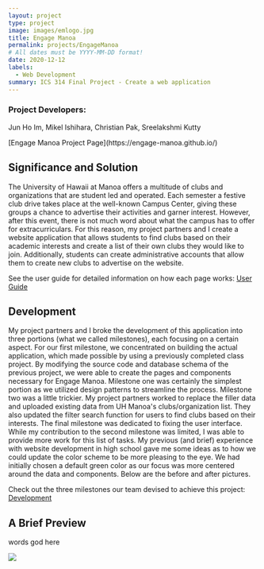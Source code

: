 ```yaml
---
layout: project
type: project
image: images/emlogo.jpg
title: Engage Manoa
permalink: projects/EngageManoa
# All dates must be YYYY-MM-DD format!
date: 2020-12-12
labels:
  - Web Development
summary: ICS 314 Final Project - Create a web application
---
```


<h3>Project Developers:</h3>
<p>Jun Ho Im, Mikel Ishihara, Christian Pak, Sreelakshmi Kutty</p>
[Engage Manoa Project Page](https://engage-manoa.github.io/)

## Significance and Solution
<p>The University of Hawaii at Manoa offers a multitude of clubs and organizations that are student led and operated. Each semester a festive club drive takes place at the well-known Campus Center, giving these groups a chance to advertise their activities and garner interest. However, after this event, there is not much word about what the campus has to offer for extracurriculars. For this reason, my project partners and I create a website application that allows students to find clubs based on their academic interests and create a list of their own clubs they would like to join. Additionally, students can create administrative accounts that allow them to create new clubs to advertise on the website.</p>

See the user guide for detailed information on how each page works: [User Guide](https://engage-manoa.github.io/#user-guide)

## Development
<p>My project partners and I broke the development of this application into three portions (what we called milestones), each focusing on a certain aspect. For our first milestone, we concentrated on building the actual application, which made possible by using a previously completed class project. By modifying the source code and database schema of the previous project, we were able to create the pages and components necessary for Engage Manoa. Milestone one was certainly the simplest portion as we utilized design patterns to streamline the process. Milestone two was a little trickier. My project partners worked to replace the filler data and uploaded existing data from UH Manoa's clubs/organization list. They also updated the filter search function for users to find clubs based on their interests. The final milestone was dedicated to fixing the user interface. While my contribution to the second milestone was limited, I was able to provide more work for this list of tasks. My previous (and brief) experience with website development in high school gave me some ideas as to how we could update the color scheme to be more pleasing to the eye. We had initially chosen a default green color as our focus was more centered around the data and components. Below are the before and after pictures. </p>

Check out the three milestones our team devised to achieve this project: [Development](https://engage-manoa.github.io/#development) 

## A Brief Preview
<p>words god here</p>

<img class="ui small left floated image" src="../images/engage-manoa-landing.jpg">

